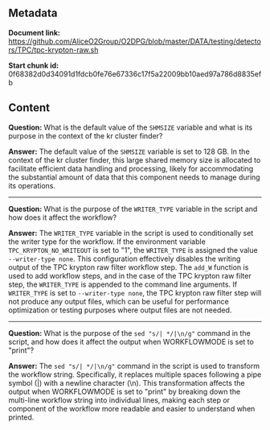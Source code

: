 ## Metadata

**Document link:** https://github.com/AliceO2Group/O2DPG/blob/master/DATA/testing/detectors/TPC/tpc-krypton-raw.sh

**Start chunk id:** 0f68382d0d34091d1fdcb0fe76e67336c17f5a22009bb10aed97a786d8835efb

## Content

**Question:** What is the default value of the `SHMSIZE` variable and what is its purpose in the context of the kr cluster finder?

**Answer:** The default value of the `SHMSIZE` variable is set to 128 GB. In the context of the kr cluster finder, this large shared memory size is allocated to facilitate efficient data handling and processing, likely for accommodating the substantial amount of data that this component needs to manage during its operations.

---

**Question:** What is the purpose of the `WRITER_TYPE` variable in the script and how does it affect the workflow?

**Answer:** The `WRITER_TYPE` variable in the script is used to conditionally set the writer type for the workflow. If the environment variable `TPC_KRYPTON_NO_WRITEOUT` is set to "1", the `WRITER_TYPE` is assigned the value `--writer-type none`. This configuration effectively disables the writing output of the TPC krypton raw filter workflow step. The `add_W` function is used to add workflow steps, and in the case of the TPC krypton raw filter step, the `WRITER_TYPE` is appended to the command line arguments. If `WRITER_TYPE` is set to `--writer-type none`, the TPC krypton raw filter step will not produce any output files, which can be useful for performance optimization or testing purposes where output files are not needed.

---

**Question:** What is the purpose of the `sed "s/| */|\n/g"` command in the script, and how does it affect the output when WORKFLOWMODE is set to "print"?

**Answer:** The `sed "s/| */|\n/g"` command in the script is used to transform the workflow string. Specifically, it replaces multiple spaces following a pipe symbol (|) with a newline character (\n). This transformation affects the output when WORKFLOWMODE is set to "print" by breaking down the multi-line workflow string into individual lines, making each step or component of the workflow more readable and easier to understand when printed.